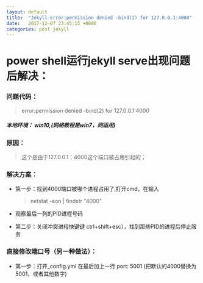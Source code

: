 ```yaml
---
layout: default
title:  "Jekyll-error:permission denied -bind(2) for 127.0.0.1:4000"
date:   2017-12-07 23:45:15 +0800
categories: post jekyll
---
```

# power shell运行jekyll serve出现问题后解决：
### 问题代码：
> error:permission denied -bind(2) for 127.0.0.1:4000

##### 本地环境： win10,(网络教程是win7，同适用)

### 原因：
 > 这个是由于127.0.0.1：4000这个端口被占用引起的；

### 解决方案：
 - 第一步：找到4000端口被哪个进程占用了,打开cmd，在输入
    > netstat -aon | findstr "4000"
 - 观察最后一列的PID进程号码

 - 第二步：关闭冲突进程快键键 ctrl+shift+esc），找到那些PID的进程后停止服务
 
### 直接修改端口号（另一种做法）：
  
 - 第一步：打开_config.yml 在最后加上一行 port: 5001 (把默认的4000替换为5001，或者其他数字)


